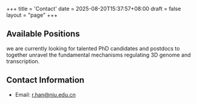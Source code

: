 +++
title = 'Contact'
date = 2025-08-20T15:37:57+08:00
draft = false
layout = "page"
+++
## Available Positions
we are currently looking for talented PhD candidates and postdocs to together unravel the fundamental mechanisms regulating 3D genome and transcription.


##  Contact Information
* Email: [r.han@nju.edu.cn](mailto:contact@example.com)